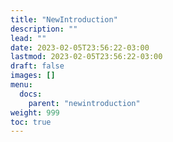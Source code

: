 ```yaml
---
title: "NewIntroduction"
description: ""
lead: ""
date: 2023-02-05T23:56:22-03:00
lastmod: 2023-02-05T23:56:22-03:00
draft: false
images: []
menu:
  docs:
    parent: "newintroduction"
weight: 999
toc: true
---
```

